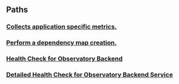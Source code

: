 
<a name="paths"></a>
## Paths

<a name="ref-getdegradedstatuslist"></a>
### [Collects application specific metrics.](operations/getDegradedStatusList.md#getdegradedstatuslist)

<a name="ref-getdependencymap"></a>
### [Perform a dependency map creation.](operations/getDependencyMap.md#getdependencymap)

<a name="ref-gethealthstatus"></a>
### [Health Check for Observatory Backend](operations/getHealthStatus.md#gethealthstatus)

<a name="ref-getdetailedhealthstatus"></a>
### [Detailed Health Check for Observatory Backend Service](operations/getDetailedHealthStatus.md#getdetailedhealthstatus)


